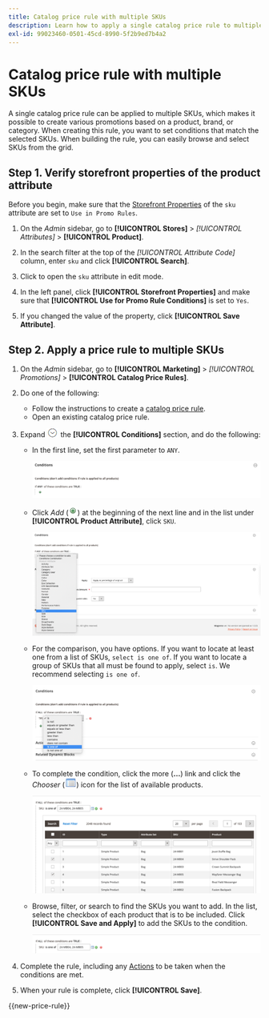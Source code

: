 ```yaml
---
title: Catalog price rule with multiple SKUs
description: Learn how to apply a single catalog price rule to multiple SKUs.
exl-id: 99023460-0501-45cd-8990-5f2b9ed7b4a2
---
```

# Catalog price rule with multiple SKUs

A single catalog price rule can be applied to multiple SKUs, which makes it possible to create various promotions based on a product, brand, or category. When creating this rule, you want to set conditions that match the selected SKUs. When building the rule, you can easily browse and select SKUs from the grid.

## Step 1. Verify storefront properties of the product attribute

Before you begin, make sure that the [Storefront Properties](../catalog/attribute-product-create.md#step-4-describe-the-storefront-properties) of the `sku` attribute are set to `Use in Promo Rules`.

1. On the _Admin_ sidebar, go to **[!UICONTROL Stores]** > _[!UICONTROL Attributes]_ > **[!UICONTROL Product]**.

1. In the search filter at the top of the _[!UICONTROL Attribute Code]_ column, enter `sku` and click **[!UICONTROL Search]**.

1. Click to open the `sku` attribute in edit mode.

1. In the left panel, click **[!UICONTROL Storefront Properties]** and make sure that **[!UICONTROL Use for Promo Rule Conditions]** is set to `Yes`.

1. If you changed the value of the property, click **[!UICONTROL Save Attribute]**.

## Step 2. Apply a price rule to multiple SKUs

1. On the _Admin_ sidebar, go to **[!UICONTROL Marketing]** > _[!UICONTROL Promotions]_ > **[!UICONTROL Catalog Price Rules]**.

1. Do one of the following:

    - Follow the instructions to create a [catalog price rule](price-rules-catalog.md).
    - Open an existing catalog price rule.

1. Expand ![Expansion selector](../assets/icon-display-expand.png) the **[!UICONTROL Conditions]** section, and do the following:

    - In the first line, set the first parameter to `ANY`.

      ![Catalog price rule condition - ANY](./assets/multiple-skus-condition1.png)<!-- zoom -->

    - Click _Add_ (![Add icon](../assets/icon-add-green-circle.png)) at the beginning of the next line and in the list under **[!UICONTROL Product Attribute]**, click `SKU`.

      ![Catalog price rule condition - SKU is one of](./assets/multiple-skus-condition1a.png)<!-- zoom -->

    - For the comparison, you have options. If you want to locate at least one from a list of SKUs, `select is one of`. If you want to locate a group of SKUs that all must be found to apply, select `is`. We recommend selecting `is one of`.

      ![Catalog price rule condition - SKU is one of](./assets/multiple-skus-condition1b.png)<!-- zoom -->

    - To complete the condition, click the more (**…**) link and click the _Chooser_ (![List icon](../assets/icon-list-chooser.png)) icon for the list of available products.

      ![Catalog price rule condition - multiple SKUs](./assets/multiple-skus-condition2b.png)<!-- zoom -->

    - Browse, filter, or search to find the SKUs you want to add. In the list, select the checkbox of each product that is to be included. Click **[!UICONTROL Save and Apply]** to add the SKUs to the condition.

      ![Catalog price rule condition - multiple SKUs](./assets/multiple-skus-condition2.png)<!-- zoom -->

1. Complete the rule, including any [Actions](price-rules-catalog.md) to be taken when the conditions are met.

1. When your rule is complete, click **[!UICONTROL Save]**.

{{new-price-rule}}
